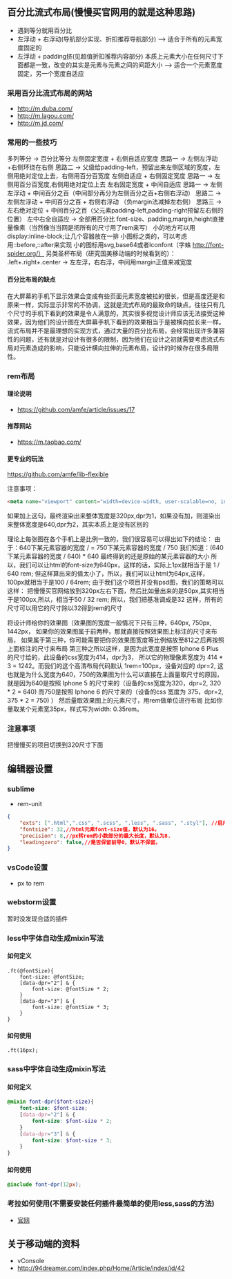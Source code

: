 ## 百分比流式布局(慢慢买官网用的就是这种思路)
- 遇到等分就用百分比
- 左浮动 + 右浮动(导航部分实现、折扣推荐导航部分) --> 适合于所有的元素宽度固定的
- 左浮动 + padding挤(见超值折扣推荐内容部分) 本质上元素大小在任何尺寸下面都是一致，改变的其实是元素与元素之间的间距大小 --> 适合一个元素宽度固定，另一个宽度自适应

### 采用百分比流式布局的网站
- http://m.duba.com/
- http://m.lagou.com/
- http://m.jd.com/

### 常用的一些技巧
多列等分 -> 百分比等分
左侧固定宽度 + 右侧自适应宽度 
    思路一 -> 左侧左浮动+右侧环绕在右侧
    思路二 -> 父级给padding-left，预留出来左侧区域的宽度，左侧用绝对定位上去，右侧用百分百宽度
左侧自适应 + 右侧固定宽度
    思路一 -> 左侧用百分百宽度,右侧用绝对定位上去
左右固定宽度 + 中间自适应
    思路一 -> 左侧左浮动 + 中间百分之百（中间部分再分为左侧百分之百+右侧右浮动）
    思路二 -> 左侧左浮动 + 中间百分之百 + 右侧右浮动 （负margin法减掉左右侧）
    思路三 -> 左右绝对定位 + 中间百分之百（父元素padding-left,padding-right预留左右侧的位置）
左中右全自适应 -> 全部用百分比
font-size、padding,margin,height直接量像素（当然像当当网是把所有的尺寸用了rem来写）
小的地方可以用display:inline-block;让几个容器放在一排
小图标之类的，可以考虑用::before,::after来实现
小的图标用svg,base64或者Iconfont（字蛛 http://font-spider.org/）
 另类圣杯布局（研究国美移动端的时候看到的）： .left+.right+.center -> 左左浮，右右浮，中间用margin正值来减宽度

 #### 百分比布局的缺点
 在大屏幕的手机下显示效果会变成有些页面元素宽度被拉的很长，但是高度还是和原来一样，实际显示非常的不协调，这就是流式布局的最致命的缺点，往往只有几个尺寸的手机下看到的效果是令人满意的，其实很多视觉设计师应该无法接受这种效果，因为他们的设计图在大屏幕手机下看到的效果相当于是被横向拉长来一样。流式布局并不是最理想的实现方式，通过大量的百分比布局，会经常出现许多兼容性的问题，还有就是对设计有很多的限制，因为他们在设计之初就需要考虑流式布局对元素造成的影响，只能设计横向拉伸的元素布局，设计的时候存在很多局限性。


### rem布局

#### 理论说明
- https://github.com/amfe/article/issues/17

#### 推荐网站
- https://m.taobao.com/


#### 更专业的玩法
https://github.com/amfe/lib-flexible

注意事项：
```html
<meta name="viewport" content="width=device-width, user-scalable=no, initial-scale=1.0, maximum-scale=1.0, minimum-scale=1.0">
```
如果加上这句，最终渲染出来整体宽度是320px,dpr为1，如果没有加，则渲染出来整体宽度是640,dpr为2，其实本质上是没有区别的



理论上每张图在各个手机上是比例一致的，我们很容易可以得出如下的结论：
由于：640下某元素容器的宽度 /  = 750下某元素容器的宽度 / 750
我们知道：(640下某元素容器的宽度 / 640) * 640 最终得到的还是原始的某元素容器的大小
所以，我们可以让html的font-size为640px，这样的话，实际上1px就相当于是 1 / 640 rem;
但这样算出来的值太小了，所以，我们可以让html为64px,这样，100px就相当于是100 / 64rem;
由于我们这个项目并没有psd图，我们的策略可以这样：
把慢慢买官网缩放到320px左右下面，然后比如量出来的是50px,其实相当于是100px,所以，相当于50 / 32 rem;
所以，我们把基准调成是32
这样，所有的尺寸可以用它的尺寸除以32得到rem的尺寸

将设计师给你的效果图（效果图的宽度一般情况下只有三种，640px, 750px, 1442px，
如果你的效果图属于前两种，那就直接按照效果图上标注的尺寸来布局，
如果属于第三种，你可能需要把你的效果图宽度等比例缩放至812之后再按照上面标注的尺寸来布局
第三种之所以这样，是因为此宽度是按照 Iphone 6 Plus 的尺寸给的，此设备的css宽度为414，dpr为3，
所以它的物理像素宽度为 414 * 3 = 1242。而我们的这个高清布局代码默认 1rem=100px，设备对应的 dpr=2,
这也就是为什么宽度为640，750的效果图为什么可以直接在上面量取尺寸的原因，
就是因为640是按照 Iphone 5 的尺寸来的（设备的css宽度为320，dpr=2, 320 * 2 = 640)
而750是按照 Iphone 6 的尺寸来的（设备的css 宽度为 375，dpr=2, 375 * 2 = 750)
）
然后量取效果图上的元素尺寸，用rem做单位进行布局
比如你量取某个元素宽35px，样式写为width: 0.35rem。


### 注意事项
把慢慢买的项目切换到320尺寸下面

## 编辑器设置
### sublime
- rem-unit
```json
{
    "exts": [".html",".css", ".scss", ".less", ".sass", ".styl"], //启用此插件的文件类型。
    "fontsize": 32,//html元素font-size值，默认为16。
    "precision": 8,//px转rem的小数部分的最大长度，默认为8.
    "leadingzero": false,//是否保留前导0，默认不保留。
}
```

### vsCode设置
- px to rem

### webstorm设置
暂时没发现合适的插件

### less中字体自动生成mixin写法
#### 如何定义
```less
.ft(@fontSize){
    font-size: @fontSize;
    [data-dpr="2"] & {
        font-size: @fontSize * 2;
    }
    [data-dpr="3"] & {
        font-size: @fontSize * 3;
    }
}
```

#### 如何使用
```less
.ft(16px);
```

### sass中字体自动生成mixin写法
#### 如何定义
```scss
@mixin font-dpr($font-size){
    font-size: $font-size;
    [data-dpr="2"] & {
        font-size: $font-size * 2;
    }
    [data-dpr="3"] & {
        font-size: $font-size * 3;
    }
}
```

#### 如何使用
```scss
@include font-dpr(12px);
```

### 考拉如何使用(不需要安装任何插件最简单的使用less,sass的方法)
- [官网](http://koala-app.com/index-zh.html) 



## 关于移动端的资料
- vConsole
- http://94dreamer.com/index.php/Home/Article/index/id/42


